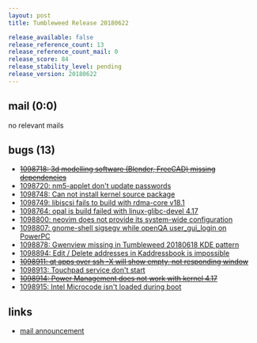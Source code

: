 ```yaml
---
layout: post
title: Tumbleweed Release 20180622

release_available: false
release_reference_count: 13
release_reference_count_mail: 0
release_score: 84
release_stability_level: pending
release_version: 20180622
---
```


## mail (0:0)

no relevant mails

## bugs (13)

<!--more-->

- ~~[1098718: 3d modelling software (Blender, FreeCAD) missing dependencies](https://bugzilla.opensuse.org/show_bug.cgi?id=1098718)~~
- [1098720: nm5-applet don't update passwords](https://bugzilla.opensuse.org/show_bug.cgi?id=1098720)
- [1098748: Can not install kernel source package](https://bugzilla.opensuse.org/show_bug.cgi?id=1098748)
- [1098749: libiscsi fails to build with rdma-core v18.1](https://bugzilla.opensuse.org/show_bug.cgi?id=1098749)
- [1098764: opal is build failed with linux-glibc-devel 4.17](https://bugzilla.opensuse.org/show_bug.cgi?id=1098764)
- [1098800: neovim does not provide its system-wide configuration](https://bugzilla.opensuse.org/show_bug.cgi?id=1098800)
- [1098807: gnome-shell sigsegv while openQA user_gui_login on PowerPC](https://bugzilla.opensuse.org/show_bug.cgi?id=1098807)
- [1098878: Gwenview missing in Tumbleweed 20180618 KDE pattern](https://bugzilla.opensuse.org/show_bug.cgi?id=1098878)
- [1098894: Edit / Delete addresses in Kaddressbook is impossible](https://bugzilla.opensuse.org/show_bug.cgi?id=1098894)
- ~~[1098911: qt apps over ssh -X will show empty, not responding window](https://bugzilla.opensuse.org/show_bug.cgi?id=1098911)~~
- [1098913: Touchpad service don't start](https://bugzilla.opensuse.org/show_bug.cgi?id=1098913)
- ~~[1098914: Power Management does not work with kernel 4.17](https://bugzilla.opensuse.org/show_bug.cgi?id=1098914)~~
- [1098915: Intel Microcode isn't loaded during boot](https://bugzilla.opensuse.org/show_bug.cgi?id=1098915)



## links

- [mail announcement](https://lists.opensuse.org/opensuse-factory/2018-06/msg00285.html)
